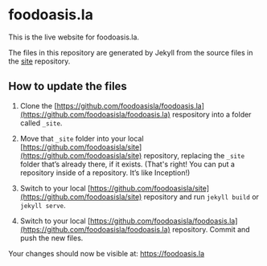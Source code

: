 
# foodoasis.la

This is the live website for foodoasis.la.

The files in this repository are generated by Jekyll from the source files in the [site](https://github.com/foodoasisla/site) repository.

## How to update the files

1. Clone the [https://github.com/foodoasisla/foodoasis.la](https://github.com/foodoasisla/foodoasis.la) respository into a folder called `_site`.

2. Move that `_site` folder into your local [https://github.com/foodoasisla/site](https://github.com/foodoasisla/site) repository, replacing the `_site` folder that’s already there, if it exists. (That's right! You can put a repository inside of a repository. It’s like Inception!)

3. Switch to your local [https://github.com/foodoasisla/site](https://github.com/foodoasisla/site) repository and run `jekyll build` or `jekyll serve`.

4. Switch to your local [https://github.com/foodoasisla/foodoasis.la](https://github.com/foodoasisla/foodoasis.la) repository. Commit and push the new files.

Your changes should now be visible at: https://foodoasis.la
